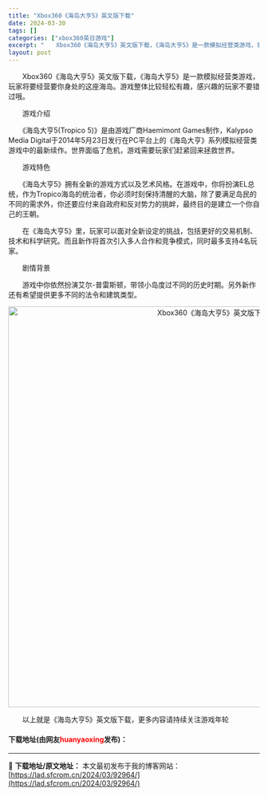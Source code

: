 ```yaml
---
title: "Xbox360《海岛大亨5》英文版下载"
date: 2024-03-30
tags: []
categories: ["xbox360英日游戏"]
excerpt: "　　Xbox360《海岛大亨5》英文版下载，《海岛大亨5》是一款模拟经营类游戏，玩家将要经营要你身处的这座海岛。游戏整体比较轻松有趣，感兴趣的玩家不要错过哦。 　　游戏介绍 　　《海岛大亨5(Tropico 5)》是由游戏厂商Haemimont Games制作，Kalypso Media Digit&hellip;"
layout: post
---
```


 <p>　　Xbox360《海岛大亨5》英文版下载，《海岛大亨5》是一款模拟经营类游戏，玩家将要经营要你身处的这座海岛。游戏整体比较轻松有趣，感兴趣的玩家不要错过哦。</p> <p>　　游戏介绍</p> <p>　　《海岛大亨5(Tropico 5)》是由游戏厂商Haemimont Games制作，Kalypso Media Digital于2014年5月23日发行在PC平台上的《海岛大亨》系列模拟经营类游戏中的最新续作。世界面临了危机，游戏需要玩家们赶紧回来拯救世界。</p> <p>　　游戏特色</p> <p>　　《海岛大亨5》拥有全新的游戏方式以及艺术风格。在游戏中，你将扮演EL总统，作为Tropico海岛的统治者，你必须时刻保持清醒的大脑，除了要满足岛民的不同的需求外，你还要应付来自政府和反对势力的挑衅，最终目的是建立一个你自己的王朝。</p> <p>　　在《海岛大亨5》里，玩家可以面对全新设定的挑战，包括更好的交易机制、技术和科学研究。而且新作将首次引入多人合作和竞争模式，同时最多支持4名玩家。</p> <p>　　剧情背景</p> <p>　　游戏中你依然扮演艾尔-普雷斯顿，带领小岛度过不同的历史时期。另外新作还有希望提供更多不同的法令和建筑类型。</p> <p align="center"><img align="" border="0" src="https://lad.sfcrom.cn/wp-content/uploads/2024/03/20240330_6607d576d5fac.jpg" width="804" alt="Xbox360《海岛大亨5》英文版下载" /></p> <p>　　以上就是《海岛大亨5》英文版下载，更多内容请持续关注游戏年轮</p> <p><h4>下载地址(由网友<font color="red">huanyaoxing</font>发布)：</h4></p> 

---
📖 **下载地址/原文地址：** 本文最初发布于我的博客网站：[https://lad.sfcrom.cn/2024/03/92964/](https://lad.sfcrom.cn/2024/03/92964/)
